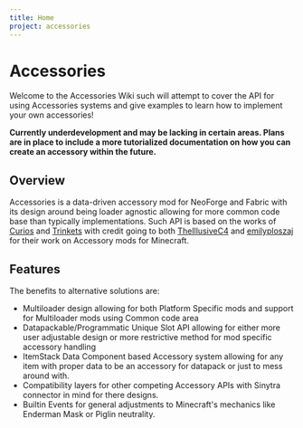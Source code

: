 ```yaml
---
title: Home
project: accessories
---
```


# Accessories

Welcome to the Accessories Wiki such will attempt to cover the API for using Accessories systems and give examples to learn how to implement your own accessories! 

**Currently underdevelopment and may be lacking in certain areas. Plans are in place to include a more tutorialized documentation on how you can create an accessory within the future.**

## Overview

Accessories is a data-driven accessory mod for NeoForge and Fabric with its design around being loader agnostic allowing for more common code base than typically implementations. Such API is based on the works of [Curios](https://github.com/TheIllusiveC4/Curios) and [Trinkets](https://github.com/emilyploszaj/trinkets) with credit going to both [TheIllusiveC4](https://github.com/TheIllusiveC4) and [emilyploszaj](https://github.com/emilyploszaj) for their work on Accessory mods for Minecraft.

## Features

The benefits to alternative solutions are:

- Multiloader design allowing for both Platform Specific mods and support for Multiloader mods using Common code area
- Datapackable/Programmatic Unique Slot API allowing for either more user adjustable design or more restrictive method for mod specific accessory handling
- ItemStack Data Component based Accessory system allowing for any item with proper data to be an accessory for datapack or just to mess around with.
- Compatibility layers for other competing Accessory APIs with Sinytra connector in mind for there designs.
- Builtin Events for general adjustments to Minecraft's mechanics like Enderman Mask or Piglin neutrality.